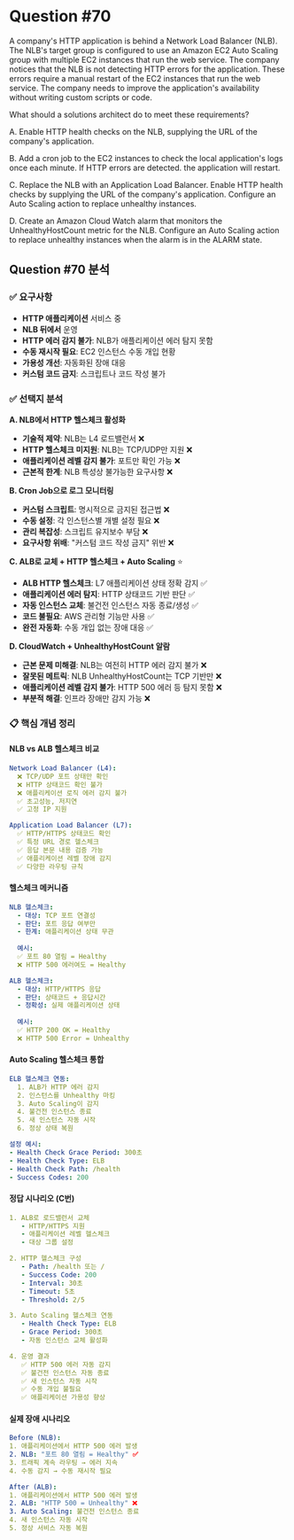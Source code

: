 # Question #70
A company's HTTP application is behind a Network Load Balancer (NLB). 
The NLB's target group is configured to use an Amazon EC2 Auto Scaling group with multiple EC2 instances that run the web service.
The company notices that the NLB is not detecting HTTP errors for the application. 
These errors require a manual restart of the EC2 instances that run the web service. 
The company needs to improve the application's availability without writing custom scripts or code.

What should a solutions architect do to meet these requirements?

A. Enable HTTP health checks on the NLB, supplying the URL of the company's application.

B. Add a cron job to the EC2 instances to check the local application's logs once each minute. If HTTP errors are detected. the application will restart.

C. Replace the NLB with an Application Load Balancer. Enable HTTP health checks by supplying the URL of the company's application. Configure an Auto Scaling action to replace unhealthy instances.

D. Create an Amazon Cloud Watch alarm that monitors the UnhealthyHostCount metric for the NLB. Configure an Auto Scaling action to replace unhealthy instances when the alarm is in the ALARM state.

## Question #70 분석

### ✅ 요구사항
- **HTTP 애플리케이션** 서비스 중
- **NLB 뒤에서** 운영
- **HTTP 에러 감지 불가**: NLB가 애플리케이션 에러 탐지 못함
- **수동 재시작 필요**: EC2 인스턴스 수동 개입 현황
- **가용성 개선**: 자동화된 장애 대응
- **커스텀 코드 금지**: 스크립트나 코드 작성 불가

### ✅ 선택지 분석

**A. NLB에서 HTTP 헬스체크 활성화**
- **기술적 제약**: NLB는 L4 로드밸런서 ❌
- **HTTP 헬스체크 미지원**: NLB는 TCP/UDP만 지원 ❌
- **애플리케이션 레벨 감지 불가**: 포트만 확인 가능 ❌
- **근본적 한계**: NLB 특성상 불가능한 요구사항 ❌

**B. Cron Job으로 로그 모니터링**
- **커스텀 스크립트**: 명시적으로 금지된 접근법 ❌
- **수동 설정**: 각 인스턴스별 개별 설정 필요 ❌
- **관리 복잡성**: 스크립트 유지보수 부담 ❌
- **요구사항 위배**: "커스텀 코드 작성 금지" 위반 ❌

**C. ALB로 교체 + HTTP 헬스체크 + Auto Scaling** ⭐
- **ALB HTTP 헬스체크**: L7 애플리케이션 상태 정확 감지 ✅
- **애플리케이션 에러 탐지**: HTTP 상태코드 기반 판단 ✅
- **자동 인스턴스 교체**: 불건전 인스턴스 자동 종료/생성 ✅
- **코드 불필요**: AWS 관리형 기능만 사용 ✅
- **완전 자동화**: 수동 개입 없는 장애 대응 ✅

**D. CloudWatch + UnhealthyHostCount 알람**
- **근본 문제 미해결**: NLB는 여전히 HTTP 에러 감지 불가 ❌
- **잘못된 메트릭**: NLB UnhealthyHostCount는 TCP 기반만 ❌
- **애플리케이션 레벨 감지 불가**: HTTP 500 에러 등 탐지 못함 ❌
- **부분적 해결**: 인프라 장애만 감지 가능 ❌

### 📋 핵심 개념 정리

#### **NLB vs ALB 헬스체크 비교**
```yaml
Network Load Balancer (L4):
  ❌ TCP/UDP 포트 상태만 확인
  ❌ HTTP 상태코드 확인 불가
  ❌ 애플리케이션 로직 에러 감지 불가
  ✅ 초고성능, 저지연
  ✅ 고정 IP 지원

Application Load Balancer (L7):
  ✅ HTTP/HTTPS 상태코드 확인
  ✅ 특정 URL 경로 헬스체크
  ✅ 응답 본문 내용 검증 가능
  ✅ 애플리케이션 레벨 장애 감지
  ✅ 다양한 라우팅 규칙
```

#### **헬스체크 메커니즘**
```yaml
NLB 헬스체크:
  - 대상: TCP 포트 연결성
  - 판단: 포트 응답 여부만
  - 한계: 애플리케이션 상태 무관
  
  예시:
  ✅ 포트 80 열림 = Healthy
  ❌ HTTP 500 에러여도 = Healthy

ALB 헬스체크:
  - 대상: HTTP/HTTPS 응답
  - 판단: 상태코드 + 응답시간
  - 정확성: 실제 애플리케이션 상태
  
  예시:
  ✅ HTTP 200 OK = Healthy
  ❌ HTTP 500 Error = Unhealthy
```

#### **Auto Scaling 헬스체크 통합**
```yaml
ELB 헬스체크 연동:
  1. ALB가 HTTP 에러 감지
  2. 인스턴스를 Unhealthy 마킹
  3. Auto Scaling이 감지
  4. 불건전 인스턴스 종료
  5. 새 인스턴스 자동 시작
  6. 정상 상태 복원

설정 예시:
- Health Check Grace Period: 300초
- Health Check Type: ELB
- Health Check Path: /health
- Success Codes: 200
```

#### **정답 시나리오 (C번)**
```yaml
1. ALB로 로드밸런서 교체
   - HTTP/HTTPS 지원
   - 애플리케이션 레벨 헬스체크
   - 대상 그룹 설정

2. HTTP 헬스체크 구성
   - Path: /health 또는 /
   - Success Code: 200
   - Interval: 30초
   - Timeout: 5초
   - Threshold: 2/5

3. Auto Scaling 헬스체크 연동
   - Health Check Type: ELB
   - Grace Period: 300초
   - 자동 인스턴스 교체 활성화

4. 운영 결과
   ✅ HTTP 500 에러 자동 감지
   ✅ 불건전 인스턴스 자동 종료
   ✅ 새 인스턴스 자동 시작
   ✅ 수동 개입 불필요
   ✅ 애플리케이션 가용성 향상
```

#### **실제 장애 시나리오**
```yaml
Before (NLB):
1. 애플리케이션에서 HTTP 500 에러 발생
2. NLB: "포트 80 열림 = Healthy" ✅
3. 트래픽 계속 라우팅 → 에러 지속
4. 수동 감지 → 수동 재시작 필요

After (ALB):
1. 애플리케이션에서 HTTP 500 에러 발생
2. ALB: "HTTP 500 = Unhealthy" ❌
3. Auto Scaling: 불건전 인스턴스 종료
4. 새 인스턴스 자동 시작
5. 정상 서비스 자동 복원
```

